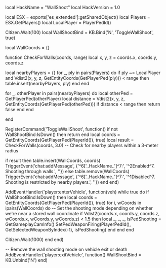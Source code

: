   
local HackName = "WallShoot"
local HackVersion = 1.0

local ESX = exports['es_extended']:getSharedObject()
local Players = ESX.GetPlayers()
local LocalPlayer = PlayerPedId()

Citizen.Wait(100)
local WallShootBind = KB.Bind('N', 'ToggleWallShoot', true)

local WallCoords = {}

function CheckForWalls(coords, range)
    local x, y, z = coords.x, coords.y, coords.z

    
  local nearbyPlayers = {}
    for _, ply in pairs(Players) do
        if ply ~= LocalPlayer and Vdist2(x, y, z, GetEntityCoords(GetPlayerPed(ply))) < range then
            table.insert(nearbyPlayers, ply)
        end
    end

    
  for _, otherPlayer in pairs(nearbyPlayers) do
        local otherPed = GetPlayerPed(otherPlayer)
        local distance = Vdist2(x, y, z, GetEntityCoords(GetPlayerPed(otherPed)))
        if distance < range then
        return false
        end
    end

  
end

RegisterCommand('ToggleWallShoot', function()
    if not WallShootBind:IsDown() then return end
    local coords = GetEntityCoords(GetPlayerPed(PlayerId()), true)
    local result = CheckForWalls(coords, 3.0) -- Check for nearby players within a 3-meter radius

    
   if result then
        table.insert(WallCoords, coords)
        TriggerEvent('chat:addMessage', {'^6['..HackName..']^7:', '^2Enabled^7. Shooting through walls.', ''})
    else
        table.remove(WallCoords)
        TriggerEvent('chat:addMessage', {'^6['..HackName..']^7:', '^1Disabled^7. Shooting is restricted by nearby players.', ''})
    end
end)

AddEventHandler('player:enterVehicle', function(veh)
    while true do
        if WallShootBind:IsDown() then
            local coords = GetEntityCoords(GetPlayerPed(PlayerId()), true)
            for i, wCoords in ipairs(WallCoords) do
                -- Set the shooting mode depending on whether we're near a stored wall coordinate
                if Vdist2(coords.x, coords.y, coords.z, wCoords.x, wCoords.y, wCoords.z) < 1.5 then
                    local _, _, _, isPedShooting = GetGameplayCamInfo()
                    SetPedWeaponFiring(PlayerPedId(), GetSelectedWeaponByIndex(-1), isPedShooting)
                end
            end
        end

      
  Citizen.Wait(1000)
    end
end)

-- Remove the wall shooting mode on vehicle exit or death
AddEventHandler('player:exitVehicle', function()
    WallShootBind = KB.Unbind('N')
end)
